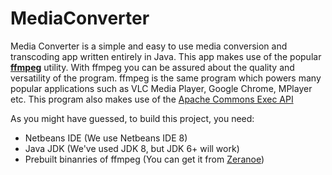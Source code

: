 MediaConverter
==============

Media Converter is a simple and easy to use media conversion and transcoding app written entirely in Java.
This app makes use of the popular [**__ffmpeg__**](http://ffmpeg.org "FFMpeg Project Homepage") utility. With ffmpeg you can be assured about the quality and versatility of the program.
ffmpeg is the same program which powers many popular applications such as VLC Media Player, Google Chrome, MPlayer etc. This program also makes use of the [Apache Commons Exec API](http://commons.apache.org/proper/commons-exec/)

As you might have guessed, to build this project, you need:
* Netbeans IDE (We use Netbeans IDE 8)
* Java JDK (We've used JDK 8, but JDK 6+ will work)
* Prebuilt binanries of ffmpeg (You can get it from [Zeranoe](http://ffmpeg.zeranoe.com/builds/))
